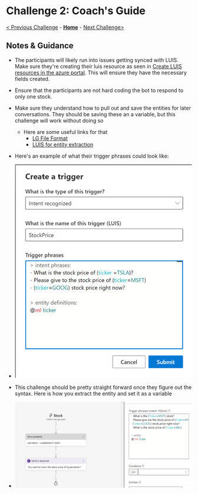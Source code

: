 # Challenge 2: Coach's Guide

[< Previous Challenge](./Solution-1.md) - **[Home](./Readme.md)** - [Next Challenge>](./Solution-3.md)

## Notes & Guidance
- The participants will likely run into issues getting synced with LUIS. Make sure they're creating their luis resource as seen in [Create LUIS resources in the azure portal](https://docs.microsoft.com/en-us/azure/cognitive-services/luis/luis-how-to-azure-subscription#create-luis-resources-in-the-azure-portal). This will ensure they have the necessary fields created. 
- Ensure that the participants are not hard coding the bot to respond to only one stock.
- Make sure they understand how to pull out and save the entities for later conversations. They should be saving these an a variable, but this challenge will work without doing so
  - Here are some useful links for that
    - [LG File Format](https://docs.microsoft.com/en-us/azure/bot-service/file-format/bot-builder-lg-file-format?view=azure-bot-service-4.0#entities)
    - [LUIS for entity extraction](https://docs.microsoft.com/en-us/composer/how-to-define-intent-entity#luis-for-entity-extraction)


- Here's an example of what their trigger phrases could look like:
- ![Trigger](./images/LUIStrigger.png)


- This challenge should be pretty straight forward once they figure out the syntax. Here is how you extract the entity and set it as a variable
- ![LuisSyntax](./images/LUISEntitySyntax.png)
